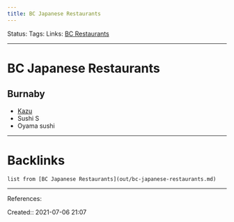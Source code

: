```yaml
---
title: BC Japanese Restaurants
---
```

Status: 
Tags: 
Links: [BC Restaurants](out/bc-restaurants.md)
___
# BC Japanese Restaurants
## Burnaby
- [Kazu](https://www.yelp.ca/biz/kazu-japanese-restaurant-burnaby-2)
- Sushi S
- Oyama sushi
___
# Backlinks
```dataview
list from [BC Japanese Restaurants](out/bc-japanese-restaurants.md)
```
___
References: 

Created:: 2021-07-06 21:07
